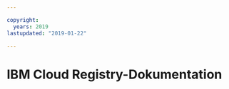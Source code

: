 ```yaml
---

copyright:
  years: 2019
lastupdated: "2019-01-22"

---
```


# IBM Cloud Registry-Dokumentation


